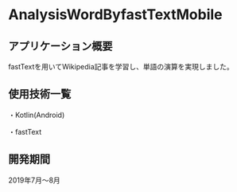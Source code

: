 # AnalysisWordByfastTextMobile
## アプリケーション概要
fastTextを用いてWikipedia記事を学習し、単語の演算を実現しました。

## 使用技術一覧
・Kotlin(Android)

・fastText

## 開発期間
2019年7月〜8月
